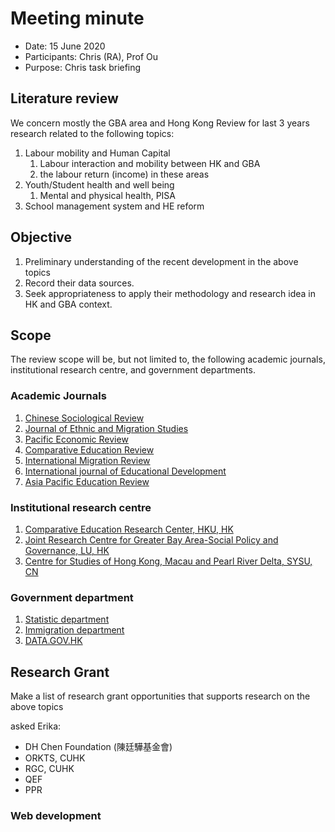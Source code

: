 # Meeting minute

- Date: 15 June 2020
- Participants: Chris (RA), Prof Ou
- Purpose: Chris task briefing

## Literature review

We concern mostly the GBA area and Hong Kong
Review for last 3 years research related to the following topics:

1. Labour mobility and Human Capital
   1. Labour interaction and mobility between HK and GBA
   2. the labour return (income) in these areas
2. Youth/Student health and well being
   1. Mental and physical health, PISA
3. School management system and HE reform

## Objective

1. Preliminary understanding of the recent development in the above topics
2. Record their data sources.
3. Seek appropriateness to apply their methodology and research idea in HK and GBA context.

## Scope

The review scope will be, but not limited to, the following academic journals, institutional research centre, and government departments.

### Academic Journals

1. [Chinese Sociological Review](https://www.tandfonline.com/toc/mcsa20/current)
2. [Journal of Ethnic and Migration Studies](https://www.tandfonline.com/toc/cjms20/current)
3. [Pacific Economic Review](https://onlinelibrary.wiley.com/journal/14680106)
4. [Comparative Education Review](https://www.jstor.org/journal/compeducrevi)
5. [International Migration Review](https://journals.sagepub.com/home/mrx)
6. [International journal of Educational Development](https://www.sciencedirect.com/journal/international-journal-of-educational-development)
7. [Asia Pacific Education Review](https://www.springer.com/journal/12564)

### Institutional research centre

1. [Comparative Education Research Center, HKU, HK](https://cerc.edu.hku.hk/)
2. [Joint Research Centre for Greater Bay Area-Social Policy and Governance, LU, HK](https://www.ln.edu.hk/cgba/about.php)
3. [Centre for Studies of Hong Kong, Macau and Pearl River Delta, SYSU, CN](http://www.dupad.hku.hk/hkprd/info/english/index.htm)

### Government department

1. [Statistic department](https://www.censtatd.gov.hk/home/)
2. [Immigration department](https://www.immd.gov.hk/eng/)
3. [DATA.GOV.HK](https://data.gov.hk/en/)

## Research Grant

Make a list of research grant opportunities that supports research on the above topics

asked Erika:

- DH Chen Foundation (陳廷驊基金會)
- ORKTS, CUHK
- RGC, CUHK
- QEF
- PPR

### Web development
